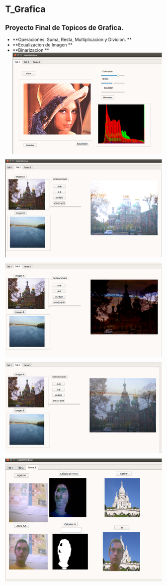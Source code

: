 # T_Grafica
## Proyecto Final de Topicos de Grafica.
 - **Operaciones: Suma, Resta, Multiplicacion y Divicion.  **
- **Ecualizacion de Imagen **
- **Binarizacion **
![alt text](shot/t_grafica1.png)

![alt text](shot/img_t2.png)

![alt text](shot/img_t22.png)

![alt text](shot/img_t222.png)

![alt text](shot/img_t3.png)
